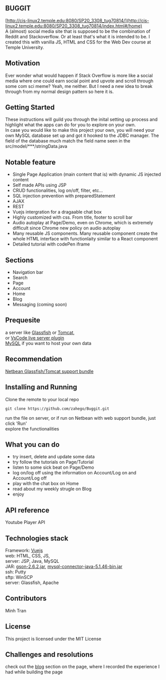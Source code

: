 
## BUGGIT
[http://cis-linux2.temple.edu:8080/SP20_3308_tug70814/](http://cis-linux2.temple.edu:8080/SP20_3308_tug70814/index.html#/home)  
A (almost) social media site that is supposed to be the combination of Reddit and Stackoverflow. Or at least that's what it is intended to be.
I created this with vanilla JS, HTML and CSS for the Web Dev course at Temple University.

## Motivation
Ever wonder what would happen if Stack Overflow is more like a social media where one could earn social point and upvote and scroll through some com sci meme? Yeah, me neither. But I need a new idea to break through from my normal design pattern so here it is.

## Getting Started
These instructions will guild you through the inital setting up process and 
highlight what the apps can do for you to explore on your own.  
In case you would like to make this project your own, you will need your own MySQL database set up and got it hooked to the JDBC manager. The field of the database much match the field name seen in the src/model/***/stringData.java


## Notable feature
- Single Page Application (main content that is) with dynamic JS injected content  
- Self made APIs using JSP 
- CRUD functionalities, log on/off, filter, etc...
- SQL injection prevention with preparedStatement
- AJAX
- REST
- Vuejs intergration for a dragaable chat box
- Highly customized with css. From title, footer to scroll bar
- Audio autoplay at Page/Demo, even on Chrome, which is extremely difficult since Chrome new policy on audio autoplay
- Many reusable JS components. Many reusable component create the whole HTML interface with functionlaity similar to a React component
- Detailed tutorial with codePen iframe

## Sections
- Navigation bar
- Search 
- Page
- Account
- Home
- Blog
- Messaging (coming soon)


## Prequesite
a server like [Glassfish](https://javaee.github.io/glassfish/) or [Tomcat](http://tomcat.apache.org/),   
or [VsCode live server plugin](https://marketplace.visualstudio.com/items?itemName=ritwickdey.LiveServer)  
[MySQL](https://www.mysql.com/products/workbench/) if you want to host your own data


## Recommendation
[Netbean Glassfish/Tomcat support bundle](https://netbeans.org/downloads/8.2/rc/)


## Installing and Running
Clone the remote to your local repo
```
git clone https://github.com/zahego/Buggit.git
```
run the file on server, or if run on Netbean with web support bundle, just click 'Run'  
explore the functionalities  


## What you can do
- try insert, delete and update some data  
- try follow the tutorials on Page/Tutorial  
- listen to some sick beat on Page/Demo  
- log on/log off using the information on Account/Log on and Account/Log off  
- play with the chat box on Home  
- read about my weekly strugle on Blog
- enjoy

## API reference
Youtube Player API

## Technologies stack
Framework: [Vuejs](https://vuejs.org/)  
web: HTML, CSS, JS,  
server: JSP, Java, MySQL  
JAR: [gson-2.6.2.jar](https://repo1.maven.org/maven2/com/google/code/gson/gson/2.6.2/),
[mysql-connector-java-5.1.46-bin.jar](https://dev.mysql.com/downloads/connector/j/5.1.html)  
ssh: Putty  
sftp: WinSCP    
server: Glassfish, Apache  


## Contributors
Minh Tran 


## License
This project is licensed under the MIT License

## Challenges and resolutions
check out the [blog](http://cis-linux2.temple.edu:8080/SP20_3308_tug70814/index.html#/blog) section on the page, where I recorded the experience I had while building the page
